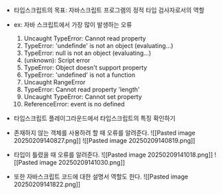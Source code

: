 - 타입스크립트의 목표: 자바스크립트 프로그램의 정적 타입 검사자로서의 역할

- ex: 자바 스크립트에서 가장 많이 발생하는 오류
	 <ol>
		<li>Uncaught TypeError: Cannot read property</li>
		<li>TypeError: 'undefinde' is not an object (evaluating...)</li>
		<li>TypeError: null is not  an object (evaluating...)</li>
		<li>(unknown): Script error</li>
		<li>TypeError: Object doesn't support property</li>
		<li>TypeError: 'undefined' is not a function</li>
		<li>Uncaught RangeError</li>
		<li>TypeError: Cannot read property 'length'</li>
		<li>Uncaught TypeError: Cannot set property</li>
		<li>ReferenceError: event is no defined</li>
	</ol>

- 타입스크립트 플레이그라운드에서 타입스크립트의 특징 확인하기

- 존재하지 않는 객체를 사용하려 할 때 오류를 알려준다.
![[Pasted image 20250209140827.png]]
	![[Pasted image 20250209140819.png]]

- 타입이 틀렸을 때 오류를 알려준다.
	![[Pasted image 20250209141018.png]]
	![[Pasted image 20250209141030.png]]

- 또한 자바스크립트 코드에 대한 설명서 역할도 한다.
	![[Pasted image 20250209141822.png]]
